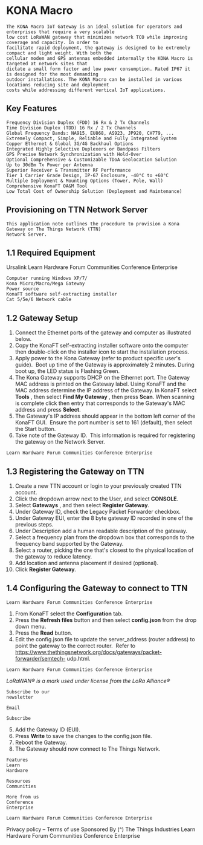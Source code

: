 # KONA Macro

```
The KONA Macro IoT Gateway is an ideal solution for operators and enterprises that require a very scalable
low cost LoRaWAN gateway that minimizes network TCO while improving coverage and capacity. In order to
facilitate rapid deployment, the gateway is designed to be extremely compact and light weight. With both the
cellular modem and GPS antennas embedded internally the KONA Macro is targeted at network sites that
dictate a small form factor and low power consumption. Rated IP67 it is designed for the most demanding
outdoor installations. The KONA Macro can be installed in various locations reducing site and deployment
costs while addressing different vertical IoT applications.
```
## Key Features 

```
Frequency Division Duplex (FDD) 16 Rx & 2 Tx Channels
Time Division Duplex (TDD) 16 Rx / 2 Tx Channels
Global Frequency Bands: NA915, EU868, AS923, JP920, CH779, ...
Extremely Compact, Simple, Reliable and Fully Integrated System
Copper Ethernet & Global 3G/4G Backhaul Options
Integrated Highly Selective Duplexers or Bandpass Filters
GPS Precise Network Synchronization with Hold-Over
Optional Comprehensive & Customizable TDoA Geolocation Solution
Up to 30dBm Tx Power per Antenna
Superior Receiver & Transmitter RF Performance
Tier 1 Carrier Grade Design, IP-67 Enclosure, -40°C to +60°C
Multiple Deployment & Mounting Options (Tower, Pole, Wall)
Comprehensive KonaFT OA&M Tool
Low Total Cost of Ownership Solution (Deployment and Maintenance)
```
## Provisioning on TTN Network Server 

```
This application note outlines the procedure to provision a Kona Gateway on The Things Network (TTN)
Network Server.
```
## 1.1 Required Equipment 

Ursalink Learn Hardware Forum Communities Conference Enterprise


```
Computer running Windows XP/7/
Kona Micro/Macro/Mega Gateway
Power source
KonaFT software self-extracting installer
Cat 5/5e/6 Network cable
```
## 1.2 Gateway Setup 

1. Connect the Ethernet ports of the gateway and computer as illustrated below.
2. Copy the KonaFT self-extracting installer software onto the computer then double-click on the installer
    icon to start the installation process.
3. Apply power to the Kona Gateway (refer to product specific user's guide).  Boot up time of the Gateway
    is approximately 2 minutes. During boot up, the LED status is Flashing Green.
4. The Kona Gateway supports DHCP on the Ethernet port. The Gateway MAC address is printed on the
    Gateway label. Using KonaFT and the MAC address determine the IP address of the Gateway.
    In KonaFT select **Tools** , then select **Find My Gateway** , then press **Scan**. When scanning is complete click
    then entry that corresponds to the Gateway's MAC address and press **Select**.
5. The Gateway's IP address should appear in the bottom left corner of the KonaFT GUI.  Ensure the port
    number is set to 161 (default), then select the Start button.
6. Take note of the Gateway ID.  This information is required for registering the gateway on the Network
    Server.

```
Learn Hardware Forum Communities Conference Enterprise
```

## 1.3 Registering the Gateway on TTN 

1. Create a new TTN account or login to your previously created TTN account.
2. Click the dropdown arrow next to the User, and select **CONSOLE**.
3. Select **Gateways** , and then select **Register Gateway**.
4. Under Gateway ID, check the Legacy Packet Forwarder checkbox.
5. Under Gateway EUI, enter the 8 byte gateway ID recorded in one of the previous steps.
6. Under Description add a human readable description of the gateway.
7. Select a frequency plan from the dropdown box that corresponds to the frequency band supported by
    the Gateway.
8. Select a router, picking the one that's closest to the physical location of the gateway to reduce latency.
9. Add location and antenna placement if desired (optional).
10. Click **Register Gateway**.

## 1.4 Configuring the Gateway to connect to TTN 

```
Learn Hardware Forum Communities Conference Enterprise
```

1. From KonaFT select the **Configuration** tab.
2. Press the **Refresh files** button and then select **config.json** from the drop down menu.
3. Press the **Read** button.
4. Edit the config.json file to update the server_address (router address) to point the gateway to the correct
    router.  Refer to https://www.thethingsnetwork.org/docs/gateways/packet-forwarder/semtech-
    udp.html.

```
Learn Hardware Forum Communities Conference Enterprise
```

_LoRaWAN® is a mark used
under license from the LoRa
Alliance®_

```
Subscribe to our
newsletter
```
```
Email
```
```
Subscribe
```
5. Add the Gateway ID (EUI).
6. Press **Write** to save the changes to the config.json file.
7. Reboot the Gateway.
8. The Gateway should now connect to The Things Network.

```
Features
Learn
Hardware
```
```
Resources
Communities
```
```
More from us
Conference
Enterprise
```
```
Learn Hardware Forum Communities Conference Enterprise
```

Privacy policy – Terms of use Sponsored By (^) The Things Industries
Learn Hardware Forum Communities Conference Enterprise


